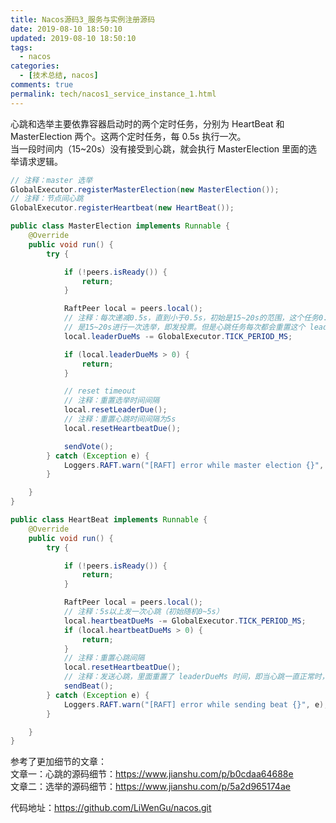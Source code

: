 ```yaml
---
title: Nacos源码3_服务与实例注册源码
date: 2019-08-10 18:50:10
updated: 2019-08-10 18:50:10
tags:
  - nacos
categories: 
  - [技术总结, nacos]
comments: true
permalink: tech/nacos1_service_instance_1.html    
---
```


心跳和选举主要依靠容器启动时的两个定时任务，分别为 HeartBeat 和 MasterElection 两个。这两个定时任务，每 0.5s 执行一次。  
当一段时间内（15~20s）没有接受到心跳，就会执行 MasterElection 里面的选举请求逻辑。  
```java
// 注释：master 选举
GlobalExecutor.registerMasterElection(new MasterElection());
// 注释：节点间心跳
GlobalExecutor.registerHeartbeat(new HeartBeat());

public class MasterElection implements Runnable {
    @Override
    public void run() {
        try {

            if (!peers.isReady()) {
                return;
            }

            RaftPeer local = peers.local();
            // 注释：每次递减0.5s，直到小于0.5s，初始是15~20s的范围，这个任务0.5s执行一次，说明选举在没心跳最坏的情况
            // 是15~20s进行一次选举，即发投票。但是心跳任务每次都会重置这个 leaderDueMs 为 15s
            local.leaderDueMs -= GlobalExecutor.TICK_PERIOD_MS;

            if (local.leaderDueMs > 0) {
                return;
            }

            // reset timeout
            // 注释：重置选举时间间隔
            local.resetLeaderDue();
            // 注释：重置心跳时间间隔为5s
            local.resetHeartbeatDue();

            sendVote();
        } catch (Exception e) {
            Loggers.RAFT.warn("[RAFT] error while master election {}", e);
        }

    }
}

public class HeartBeat implements Runnable {
    @Override
    public void run() {
        try {

            if (!peers.isReady()) {
                return;
            }

            RaftPeer local = peers.local();
            // 注释：5s以上发一次心跳（初始随机0~5s）
            local.heartbeatDueMs -= GlobalExecutor.TICK_PERIOD_MS;
            if (local.heartbeatDueMs > 0) {
                return;
            }
            // 注释：重置心跳间隔
            local.resetHeartbeatDue();
            // 注释：发送心跳，里面重置了 leaderDueMs 时间，即当心跳一直正常时，不会发起master选举
            sendBeat();
        } catch (Exception e) {
            Loggers.RAFT.warn("[RAFT] error while sending beat {}", e);
        }

    }
}
```

参考了更加细节的文章：  
文章一：心跳的源码细节：https://www.jianshu.com/p/b0cdaa64688e    
文章二：选举的源码细节：https://www.jianshu.com/p/5a2d965174ae  

代码地址：https://github.com/LiWenGu/nacos.git